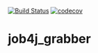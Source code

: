 [![Build Status](https://travis-ci.com/SlartiBartFast-art/job4j_grabber.svg?branch=main)](https://travis-ci.com/SlartiBartFast-art/job4j_grabber)
[![codecov](https://codecov.io/gh/SlartiBartFast-art/job4j_grabber/branch/main/graph/badge.svg?token=55F8GZ1R8S)](https://codecov.io/gh/SlartiBartFast-art/job4j_grabber)
# job4j_grabber